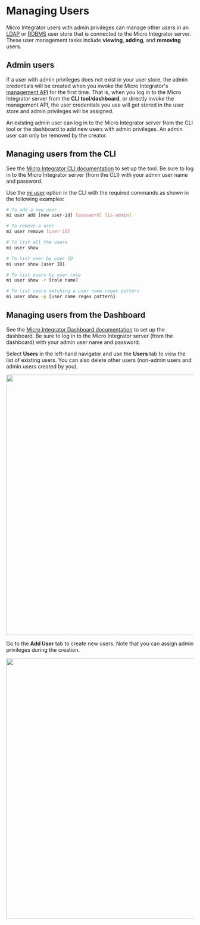 # Managing Users

Micro Integrator users with admin privileges can manage other users in an [LDAP](../setting_up_a_userstore/#configuring-an-ldap-user-store) or [RDBMS](../setting_up_a_userstore/#configuring-an-rdbms-user-store) user store that is connected to the Micro Integrator server. These user management tasks include <b>viewing</b>, <b>adding</b>, and <b>removing</b> users.

## Admin users

If a user with admin privileges does not exist in your user store, the admin credentials will be created when you invoke the Micro Integrator's [management API](../../../administer-and-observe/working-with-management-api) for the first time. That is, when you log in to the Micro Integrator server from the <b>CLI tool</b>/<b>dashboard</b>, or directly invoke the management API, the user credentials you use will get stored in the user store and admin privileges will be assigned.

An existing admin user can log in to the Micro Integrator server from the CLI tool or the dashboard to add new users with admin privileges. An admin user can only be removed by the creator.

## Managing users from the CLI

See the [Micro Integrator CLI documentation](../../../administer-and-observe/using-the-command-line-interface) to set up the tool. Be sure to log in to the Micro Integrator server (from the CLI) with your admin user name and password.

Use the [mi user](../../../administer-and-observe/using-the-command-line-interface/#mi-user) option in the CLI with the required commands as shown in the following examples:

```bash
# To add a new user.
mi user add [new user-id] [password] [is-admin]

# To remove a user
mi user remove [user-id]

# To list all the users
mi user show

# To list user by user ID
mi user show [user ID]

# To list users by user role
mi user show -r [role name]

# To list users matching a user name regex pattern
mi user show -p [user name regex pattern]
```

## Managing users from the Dashboard

See the [Micro Integrator Dashboard documentation](../../../administer-and-observe/working-with-monitoring-dashboard) to set up the dashboard. Be sure to log in to the Micro Integrator server (from the dashboard) with your admin user name and password.

Select <b>Users</b> in the left-hand navigator and use the <b>Users</b> tab to view the list of existing users. You can also delete other users (non-admin users and admin users created by you). 

<img src="../../../assets/img/monitoring-dashboard/dashboard-users-1.png" width="700">

Go to the <b>Add User</b> tab to create new users. Note that you can assign admin privileges during the creation.

<img src="../../../assets/img/monitoring-dashboard/dashboard-users-2.png" width="700">

